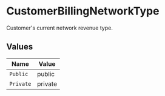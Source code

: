 # CustomerBillingNetworkType

Customer's current network revenue type.


## Values

| Name      | Value     |
| --------- | --------- |
| `Public`  | public    |
| `Private` | private   |